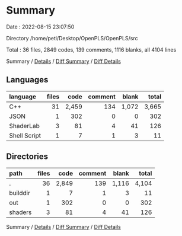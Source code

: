 # Summary

Date : 2022-08-15 23:07:50

Directory /home/peti/Desktop/OpenPLS/OpenPLS/src

Total : 36 files,  2849 codes, 139 comments, 1116 blanks, all 4104 lines

Summary / [Details](details.md) / [Diff Summary](diff.md) / [Diff Details](diff-details.md)

## Languages
| language | files | code | comment | blank | total |
| :--- | ---: | ---: | ---: | ---: | ---: |
| C++ | 31 | 2,459 | 134 | 1,072 | 3,665 |
| JSON | 1 | 302 | 0 | 0 | 302 |
| ShaderLab | 3 | 81 | 4 | 41 | 126 |
| Shell Script | 1 | 7 | 1 | 3 | 11 |

## Directories
| path | files | code | comment | blank | total |
| :--- | ---: | ---: | ---: | ---: | ---: |
| . | 36 | 2,849 | 139 | 1,116 | 4,104 |
| builddir | 1 | 7 | 1 | 3 | 11 |
| out | 1 | 302 | 0 | 0 | 302 |
| shaders | 3 | 81 | 4 | 41 | 126 |

Summary / [Details](details.md) / [Diff Summary](diff.md) / [Diff Details](diff-details.md)